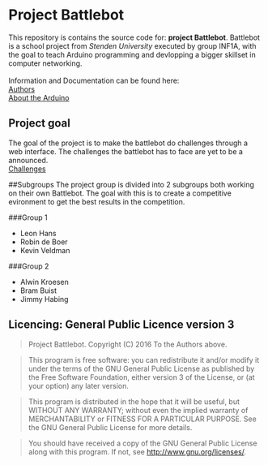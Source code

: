 # Project Battlebot
This repository is contains the source code for: **project Battlebot**.
Battlebot is a school project from _Stenden University_ executed by group INF1A,
with the goal to teach Arduino programming and devlopping a bigger skillset in
computer networking.<br><br>
Information and Documentation can be found here: <br>
[Authors](https://github.com/stenden-inf1a/project/blob/master/Documentation/Contact.md)<br>
[About the Arduino](https://github.com/stenden-inf1a/project/blob/master/Documentation/Battlebot.md)

## Project goal
The goal of the project is to make the battlebot do challenges through a web interface. The challenges the battlebot has to face are yet to
be a announced.<br>
[Challenges](https://github.com/stenden-inf1a/project/blob/master/Documentation/Challenges.md)

##Subgroups
The project group is divided into 2 subgroups both working on their own Battlebot. The goal with this is to create a competitive evironment to get the best results in the competition.

###Group 1
- Leon Hans
- Robin de Boer
- Kevin Veldman

###Group 2
- Alwin Kroesen
- Bram Buist
- Jimmy Habing

## Licencing: General Public Licence version 3
> Project Battlebot.
> Copyright (C) 2016 To the Authors above.

> This program is free software: you can redistribute it and/or modify
> it under the terms of the GNU General Public License as published by
> the Free Software Foundation, either version 3 of the License, or
> (at your option) any later version.

> This program is distributed in the hope that it will be useful,
> but WITHOUT ANY WARRANTY; without even the implied warranty of
> MERCHANTABILITY or FITNESS FOR A PARTICULAR PURPOSE.  See the
> GNU General Public License for more details.

> You should have received a copy of the GNU General Public License
> along with this program.  If not, see <http://www.gnu.org/licenses/>.
